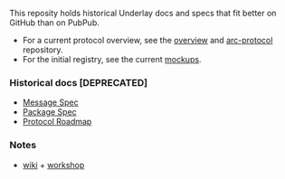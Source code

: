 This reposity holds historical Underlay docs and specs that fit better on GitHub than on PubPub.  
- For a current protocol overview, see the [overview](https://github.com/underlay/overview) and [arc-protocol](https://github.com/underlay/arc-protocol) repository.
- For the initial registry, see the current [mockups](http://r1.underlay.org/).

### Historical docs [DEPRECATED]
- [Message Spec](MESSAGES.md)
- [Package Spec](PACKAGES.md)
- [Protocol Roadmap](ROADMAP.md)

### Notes
- [wiki](https://github.com/underlay/overview/wiki) + [workshop](https://github.com/underlay/overview/wiki/Workshops) 
